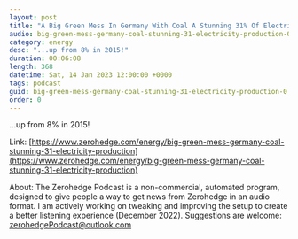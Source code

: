 ```yaml
---
layout: post
title: "A Big Green Mess In Germany With Coal A Stunning 31% Of Electricity Production"
audio: big-green-mess-germany-coal-stunning-31-electricity-production-0
category: energy
desc: "...up from 8% in 2015!"
duration: 00:06:08
length: 368
datetime: Sat, 14 Jan 2023 12:00:00 +0000
tags: podcast
guid: big-green-mess-germany-coal-stunning-31-electricity-production-0
order: 0
---
```

...up from 8% in 2015!

Link: [https://www.zerohedge.com/energy/big-green-mess-germany-coal-stunning-31-electricity-production](https://www.zerohedge.com/energy/big-green-mess-germany-coal-stunning-31-electricity-production)

About: The Zerohedge Podcast is a non-commercial, automated program, designed to give people a way to get news from Zerohedge in an audio format.  I am actively working on tweaking and improving the setup to create a better listening experience (December 2022).  Suggestions are welcome: [zerohedgePodcast@outlook.com](mailto:zerohedgePodcast@outlook.com)